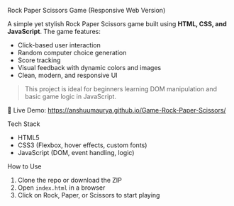 
Rock Paper Scissors Game (Responsive Web Version)

A simple yet stylish Rock Paper Scissors game built using **HTML, CSS, and JavaScript**. The game features:

* Click-based user interaction
*  Random computer choice generation
*  Score tracking
*  Visual feedback with dynamic colors and images
*  Clean, modern, and responsive UI

> This project is ideal for beginners learning DOM manipulation and basic game logic in JavaScript.

🔗 Live Demo: https://anshuumaurya.github.io/Game-Rock-Paper-Scissors/

Tech Stack

* HTML5
* CSS3 (Flexbox, hover effects, custom fonts)
* JavaScript (DOM, event handling, logic)

How to Use

1. Clone the repo or download the ZIP
2. Open `index.html` in a browser
3. Click on Rock, Paper, or Scissors to start playing
